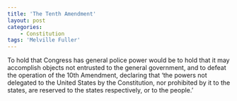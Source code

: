 ```yaml
---
title: 'The Tenth Amendment'
layout: post
categories:
    - Constitution
tags: 'Melville Fuller'
---
```


To hold that Congress has general police power would be to hold that it may accomplish objects not entrusted to the general government, and to defeat the operation of the 10th Amendment, declaring that ‘the powers not delegated to the United States by the Constitution, nor prohibited by it to the states, are reserved to the states respectively, or to the people.’